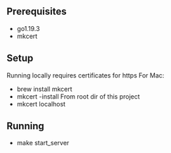 ## Prerequisites
- go1.19.3
- mkcert

## Setup
Running locally requires certificates for https
For Mac:
- brew install mkcert
- mkcert -install
From root dir of this project
- mkcert localhost


## Running
- make start_server